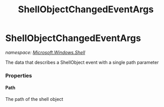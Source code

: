 ﻿---
title: ShellObjectChangedEventArgs
---

# ShellObjectChangedEventArgs
_namespace: [Microsoft.Windows.Shell](N-Microsoft.Windows.Shell.html)_

The data that describes a ShellObject event with a single path parameter



### Properties

#### Path
The path of the shell object

